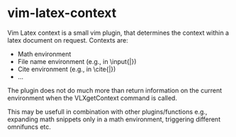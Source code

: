 # vim-latex-context

Vim Latex context is a small vim plugin, that determines the context within a latex document on
request. Contexts are:

* Math environment
* File name environment (e.g., in \input{|})
* Cite environment (e.g., in \cite{|})
* ...

The plugin does not do much more than return information on the current environment when the
VLXgetContext command is called.

This may be usefull in combination with other plugins/functions e.g., expanding math snippets only
in a math environment, triggering different omnifuncs etc.
